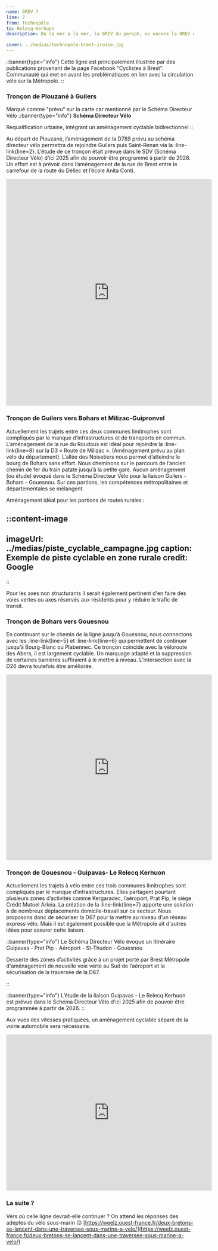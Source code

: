 ```yaml
---
name: BREV 7
line: 7
from: Technopôle
to: Relecq-Kerhuon
description: De la mer à la mer, la BREV du periph, ou encore la BREV du vélo patate, navigue de l'anse du Dellec jusqu'à l'anse du Moulin Blanc. Les déplacements à vélo sur les départementales très fréquentées de la périphérie brestoise sont très dangereux, voir impossibles. La plus longue et la moins urbaine des BREVs s’adresse aux habitants des communes périphériques de la métropole. La BREV 7 offre une possibilité pour les habitants de rallier des zones d’activités importantes, l’aéroport, Prat Pip, le technopôle Brest-Iroise, le siège du Crédit Mutuel Arkéa, Kergaradec, Froutven. La BREV du periph permet de rallier les communes limitrophes de Brest entre elles. La 7 est un trait d’union pour les lieux-dits et rejoint les villages à travers la campagne en réhabilitant les lignes de chemin de fer départementaux C.F.D.F, « le train patates ». 

cover: ../medias/technopole-brest-iroise.jpg
---
```


::banner{type="info"}
Cette ligne est principalement illustrée par des publications provenant de la page Facebook "Cyclistes à Brest". Communauté qui met en avant les problématiques en lien avec la circulation vélo sur la Métropole.
::

### Tronçon de Plouzané à Guilers
Marqué comme "prévu" sur la carte car mentionné par le Schéma Directeur Vélo
::banner{type="info"}
**Schéma Directeur Vélo**

Requalification urbaine, intégrant un aménagement cyclable bidirectionnel
::

Au départ de Plouzané, l’aménagement de la D789 prévu au schéma directeur vélo permettra de rejoindre Guilers puis Saint-Renan via la :line-link{line=2}. L’étude de ce tronçon était prévue dans le SDV (Schéma Directeur Vélo) d’ici 2025 afin de pouvoir être programmé à partir de 2026.
Un effort est à prévoir dans l’aménagement de la rue de Brest entre le carrefour de la route du Dellec et l’école Anita Conti.


<iframe src="https://www.facebook.com/plugins/post.php?href=https%3A%2F%2Fwww.facebook.com%2FCyclistesaBrest%2Fphotos%2Fa.2060641640618450%2F2060644713951476%2F%3Ftype%3D3&width=552&show_text=true&appId=112456472194806&height=607" width="552" height="607" style="border:none;overflow:hidden" scrolling="no" frameborder="0" allowfullscreen="true" allow="autoplay; clipboard-write; encrypted-media; picture-in-picture; web-share"></iframe>

### Tronçon de Guilers vers Bohars et Milizac-Guipronvel
Actuellement les trajets entre ces deux communes limitrophes sont compliqués par le manque d’infrastructures et de transports en commun.
L’aménagement de la rue du Roudous est idéal pour rejoindre la :line-link{line=8} sur la D3 « Route de Milizac ». (Aménagement prévu au plan vélo du département).
L’allée des Noisetiers nous permet d’atteindre le bourg de Bohars sans effort. Nous cheminons sur le parcours de l’ancien chemin de fer du train patate jusqu’à la petite gare. 
Aucun aménagement (ou étude) évoqué dans le Schéma Directeur Vélo pour la liaison Guilers - Bohars - Gouesnou.
Sur ces portions, les compétences métropolitaines et départementales se mélangent.

Aménagement idéal pour les portions de routes rurales : 

::content-image
---
imageUrl: ../medias/piste_cyclable_campagne.jpg
caption: Exemple de piste cyclable en zone rurale
credit: Google
---
::

Pour les axes non structurants il serait également pertinent d'en faire des voies vertes ou axes réservés aux résidents pour y réduire le trafic de transit.

### Tronçon de Bohars vers Gouesnou
En continuant sur le chemin de la ligne jusqu’à Gouesnou, nous connectons avec  les :line-link{line=5} et :line-link{line=6} qui permettent de continuer jusqu’à Bourg-Blanc ou Plabennec.
Ce tronçon coïncide avec la véloroute des Abers, il est largement cyclable. Un marquage adapté et la suppression de certaines barrières suffiraient à le mettre à niveau.
L’intersection avec la D26 devra toutefois être améliorée.

<iframe src="https://www.facebook.com/plugins/post.php?href=https%3A%2F%2Fwww.facebook.com%2FCyclistesaBrest%2Fphotos%2Fa.609796099036352%2F3956458641036731%2F%3Ftype%3D3&width=552&show_text=false&appId=112456472194806&height=497" width="552" height="497" style="border:none;overflow:hidden" scrolling="no" frameborder="0" allowfullscreen="true" allow="autoplay; clipboard-write; encrypted-media; picture-in-picture; web-share"></iframe>

### Tronçon de Gouesnou - Guipavas- Le Relecq Kerhuon

Actuellement les trajets à vélo entre ces trois communes limitrophes sont compliqués par le manque d’infrastructures. Elles partagent pourtant plusieurs zones d’activités comme Kergaradec, l’aéroport, Prat Pip, le siège Crédit Mutuel Arkéa.
La création de la :line-link{line=7} apporte une solution à de nombreux déplacements domicile-travail sur ce secteur.
Nous proposons donc de sécuriser la D67 pour la mettre au niveau d’un réseau express vélo. Mais il est également possible que la Métropole ait d'autres idées pour assurer cette liaison.

::banner{type="info"}
Le Schéma Directeur Vélo évoque un Itinéraire Guipavas - Prat Pip - Aéroport - St-Thudon - Gouesnou

Desserte des zones d’activités grâce à un projet porté par Brest Métropole d'aménagement de nouvelle voie verte au Sud de l’aéroport et la sécurisation de la traversée de la D67.

::


::banner{type="info"}
L’étude de la liaison Guipavas - Le Relecq Kerhuon  est prévue dans le Schéma Directeur Vélo d’ici 2025 afin de pouvoir être programmée à partir de 2026.
::

Aux vues des vitesses pratiquées, un aménagement cyclable séparé de la voirie automobile sera nécessaire.

<iframe src="https://www.facebook.com/plugins/post.php?href=https%3A%2F%2Fwww.facebook.com%2FCyclistesaBrest%2Fposts%2Fpfbid02o9RmbkW916Ds4PpKRdUzku4MtL8KYRU78KDYbtZf53XwRwypR91TaoL51NESCPcul&width=552&show_text=true&appId=112456472194806&height=418" width="552" height="418" style="border:none;overflow:hidden" scrolling="no" frameborder="0" allowfullscreen="true" allow="autoplay; clipboard-write; encrypted-media; picture-in-picture; web-share"></iframe>

### La suite ?
Vers où celle ligne devrait-elle continuer ? On attend les réponses des adeptes du vélo sous-marin 😉
[https://weelz.ouest-france.fr/deux-bretons-se-lancent-dans-une-traversee-sous-marine-a-velo/](https://weelz.ouest-france.fr/deux-bretons-se-lancent-dans-une-traversee-sous-marine-a-velo/)